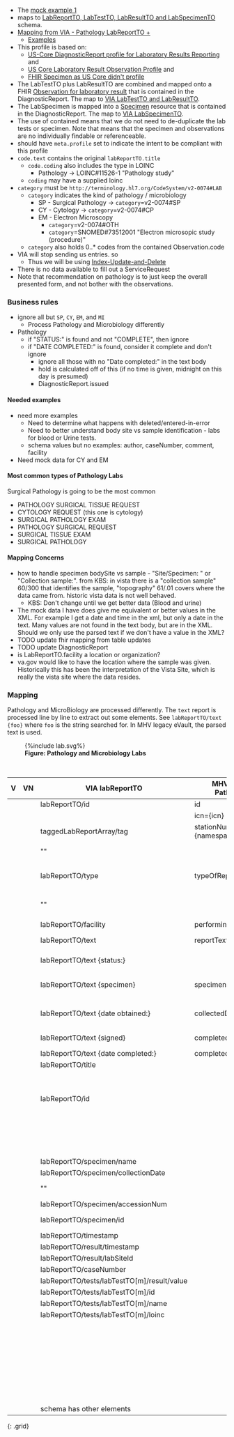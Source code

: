 
- The [mock example 1](https://github.com/department-of-veterans-affairs/mhv-fhir-phr-mapping/blob/main/mocks/labs.xml)
- maps to [LabReportTO, LabTestTO, LabResultTO and LabSpecimenTO](https://github.com/department-of-veterans-affairs/mhv-np-via-wsclient/blob/development/src/main/resources/VIA_v4.0.7_uat.wsdl) schema.
- [Mapping from VIA - Pathology LabReportTO +](StructureDefinition-VA.MHV.PHR.SPlabReport-mappings.html#mappings-for-via-to-mhv-fhir-phr-labreportto)
  - [Examples](StructureDefinition-VA.MHV.PHR.SPlabReport-examples.html)
- This profile is based on:
  - [US-Core DiagnosticReport profile for Laboratory Results Reporting]({{site.data.fhir.hl7fhiruscore}}/StructureDefinition-us-core-diagnosticreport-lab.html) and 
  - [US Core Laboratory Result Observation Profile]({{site.data.fhir.hl7fhiruscore}}/StructureDefinition-us-core-observation-lab.html) and
  - [FHIR Specimen as US Core didn't profile]({{site.data.fhir.path}}specimen.html)
- The LabTestTO plus LabResultTO are combined and mapped onto a FHIR [Observation for laboratory result](StructureDefinition-VA.MHV.PHR.labTest.html) that is contained in the DiagnosticReport. The map to [VIA LabTestTO and LabResultTO](StructureDefinition-VA.MHV.PHR.labTest-mappings.html#mappings-for-via-to-mhv-fhir-phr-labtestto).
- The LabSpecimen is mapped into a [Specimen](StructureDefinition-VA.MHV.PHR.LabSpecimen.html) resource that is contained in the DiagnosticReport. The map to [VIA LabSpecimenTO](StructureDefinition-VA.MHV.PHR.LabSpecimen-mappings.html#mappings-for-via-to-mhv-fhir-phr-labspecimen).
- The use of contained means that we do not need to de-duplicate the lab tests or specimen. Note that means that the specimen and observations are no individually findable or referenceable.
- should have `meta.profile` set to indicate the intent to be compliant with this profile
- `code.text` contains the original `labReportTO.title`
  - `code.coding` also includes the type in LOINC
    - Pathology -> LOINC#11526-1 "Pathology study"
  - `coding` may have a supplied loinc
- `category` must be `http://terminology.hl7.org/CodeSystem/v2-0074#LAB`
  - `category` indicates the kind of pathology / microbiology
    - SP - Surgical Pathology -> `category`=v2-0074#SP
    - CY - Cytology -> `category`=v2-0074#CP
    - EM - Electron Microscopy
      - `category`=v2-0074#OTH
      - `category`=SNOMED#73512001 "Electron microsopic study (procedure)"
  - `category` also holds 0..* codes from the contained Observation.code
- VIA will stop sending us entries. so
  - Thus we will be using [Index-Update-and-Delete](background.html#entered-in-error)
- There is no data available to fill out a ServiceRequest
- Note that recommendation on pathology is to just keep the overall presented form, and not bother with the observations.

### Business rules

- ignore all but `SP`, `CY`, `EM`, and `MI`
  - Process Pathology and Microbiology differently
- Pathology
  - if "STATUS:" is found and not "COMPLETE", then ignore
  - if "DATE COMPLETED:" is found, consider it complete and don't ignore
    - ignore all those with no "Date  completed:" in the text body
    - hold is calculated off of this (if no time is given, midnight on this day is presumed)
    - DiagnosticReport.issued

#### Needed examples

- need more examples
  - Need to determine what happens with deleted/entered-in-error
  - Need to better understand body site vs sample identification - labs for blood or Urine tests.
  - schema values but no examples: author, caseNumber, comment, facility
- Need mock data for CY and EM

#### Most common types of Pathology Labs

Surgical Pathology is going to be the most common

- PATHOLOGY SURGICAL TISSUE REQUEST
- CYTOLOGY REQUEST (this one is cytology)
- SURGICAL PATHOLOGY EXAM
- PATHOLOGY SURGICAL REQUEST
- SURGICAL TISSUE EXAM
- SURGICAL PATHOLOGY

#### Mapping Concerns

- how to handle specimen bodySite vs sample - "Site/Specimen: " or "Collection sample:". from KBS: in vista there is a "collection sample" 60/300 that identifies the sample, "topography" 61/.01 covers where the data came from. historic vista data is not well behaved.
  - KBS: Don't change until we get better data (Blood and urine)
- The mock data I have does give me equivalent or better values in the XML. For example I get a date and time in the xml, but only a date in the text. Many values are not found in the text body, but are in the XML. Should we only use the parsed text if we don't have a value in the XML?
- TODO update fhir mapping from table updates
- TODO update DiagnosticReport
- is LabReportTO.facility a location or organization?
- va.gov would like to have the location where the sample was given. Historically this has been the interpretation of the Vista Site, which is really the vista site where the data resides. 

### Mapping

Pathology and MicroBiology are processed differently. The `text` report is processed line by line to extract out some elements. See `labReportTO/text {foo}` where `foo` is the string searched for. In MHV legacy eVault, the parsed text is used.

<figure>
{%include lab.svg%}
<figcaption><b>Figure: Pathology and Microbiology Labs</b></figcaption>
</figure>
<br clear="all">

| V | VN | VIA labReportTO                              |   MHV eVault Pathology          |   FHIR                                | Note       |
|---|----|----------------------------------------------|---------------------------------|---------------------------------------|------------|
|   |    | labReportTO/id                               |  id                             |  DiagnosticReport.identifier[TOid]   |  |
|   |    |                                              |  icn={icn}                      |  DiagnosticReport.subject            |  |
|   |    | taggedLabReportArray/tag                     |  stationNumber={namespaceId}    |  ??? extension ???     |  |
|   |    |   ""                                         |                                 |  Observation[m].performer={DiagnosticReport.performer(Org)} | |
|   |    | labReportTO/type                             | typeOfReport                    |  DiagnosticReport.code.coding        | CY/Cytology, SP/Surgical Pathology, EM/Electron Microscopy
|   |    |   ""                                         |                                 |  DiagnosticReport.category           | CY/Cytology, SP/Surgical Pathology, EM/Electron Microscopy
|   |    | labReportTO/facility                         | performingLocation              |  DiagnosticReport.performer(Org)     | |
|   |    | labReportTO/text                             | reportText                      |  DiagnosticReport.presentedForm.data | base64 with contentType=text/plain |
|   |    | labReportTO/text {status:}                   |                                 |                                      | ignore all that are not COMPLETED |
|   |    | labReportTO/text {specimen}                  | specimen                        |  Specimen.type.text                  | Not sure why parsed out of the text, vs using specimen/name |
|   |    | labReportTO/text {date obtained:}            | collectedDateTime[x]            |  Specimen.collectedDateTime          | Not sure why parsed out of the text, vs using specimen/collectionDate
|   |    | labReportTO/text {signed}                    | completedDateTime[x]            |  DiagnosticReport.issued             | signed is used for date if it exists
|   |    | labReportTO/text {date completed:}           | completedDateTime[x]            |  DiagnosticReport.issued             | used in **hold** for Path |
|   |    | labReportTO/title                            |                                 |  DiagnosticReport.code.text          | |
|   |    |                                              |                                 |  DiagnosticReport.category=`LAB`     | also all chTest code |
|   |    |                                              |                                 |  DiagnosticReport.status=`final`     |  |
|   |    | labReportTO/id                               |                                 |  DiagnosticReport.identifier[Rid]    |  |
|   |    |                                              |                                 |  DiagnosticReport.result={Observation} | multiple  |
|   |    |                                              |                                 |  DiagnosticReport.specimen={Specimen} |  |
|   |    |                                              |                                 |  Specimen.status=`available`         |  |
|   |    | labReportTO/specimen/name                    |                                 |  Specimen.type.text                  | not done this way today |
|   |    | labReportTO/specimen/collectionDate          |                                 |  Specimen.collectedDateTime          | not done this way today |
|   |    |   ""                                         |                                 | DiagnosticReport.effectiveDateTime   | use specimen collection date  |
|   |    | labReportTO/specimen/accessionNum            |                                 |  Specimen.accessionIdentifier        |  |
|   |    | labReportTO/specimen/id                      |                                 |  Specimen.identifier                 | might not be an identifier |
|   |    | labReportTO/timestamp                        |                                 |  DiagnosticReport.issued             | no mock examples |
|   |    | labReportTO/result/timestamp                 |                                 |  Observation[m].issued             |  |
|   |    | labReportTO/result/labSiteId                 |                                 |  DiagnosticReport.performer(Org)     | |
|   |    | labReportTO/caseNumber                       |                                 |  DiagnosticReport.identifier[casenum] | no mock examples |
|   |    | labReportTO/tests/labTestTO[m]/result/value  |                                 |  Observation[m].valueString          | samples all valueString |
|   |    | labReportTO/tests/labTestTO[m]/id            |                                 |  Observation[m].identifier[TOid]     | |
|   |    | labReportTO/tests/labTestTO[m]/name          |                                 |  Observation[m].code.text            | |
|   |    | labReportTO/tests/labTestTO[m]/loinc         |                                 |  Observation[m].code.coding          | no mock examples |
|   |    |                                              |                                 |  Observation[m].specimen={Specimen}  |  |
|   |    |                                              |                                 |  Observation[m].status=`final`       |  |
|   |    |                                              |                                 |  Observation[m].category=`laboratory` |  |
|   |    |                                              |                                 |  Observation[m].issued={DiagnosticReport.issued} |  |
|   |    |                                              |                                 |  Observation[m].effectiveDate={DiagnosticReport.effectiveDate} |  |
|   |    | schema has other elements
{: .grid}
